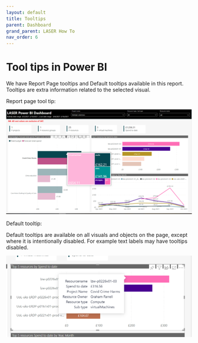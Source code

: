 ```yaml
---
layout: default
title: Tooltips
parent: Dashboard
grand_parent: LASER How To
nav_order: 6
---
```


# Tool tips in Power BI 

We have Report Page tooltips and Default tooltips available in this report. Tooltips are extra information related to the selected visual.

Report page tool tip:

![Tooltip on Report](../../../images/dashboard/dashboard_tooltips_report.png)

Default tooltip:

Default tooltips are available on all visuals and objects on the page, except where it is intentionally disabled. For example text labels may have tooltips disabled.

![No Tooltip](../../../images/dashboard/dashboard_tooltips_text_labels.png)
